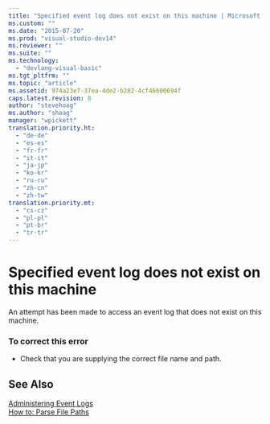 ```yaml
---
title: "Specified event log does not exist on this machine | Microsoft Docs"
ms.custom: ""
ms.date: "2015-07-20"
ms.prod: "visual-studio-dev14"
ms.reviewer: ""
ms.suite: ""
ms.technology: 
  - "devlang-visual-basic"
ms.tgt_pltfrm: ""
ms.topic: "article"
ms.assetid: 974a23e7-37ea-4de2-b282-4cf46600694f
caps.latest.revision: 8
author: "stevehoag"
ms.author: "shoag"
manager: "wpickett"
translation.priority.ht: 
  - "de-de"
  - "es-es"
  - "fr-fr"
  - "it-it"
  - "ja-jp"
  - "ko-kr"
  - "ru-ru"
  - "zh-cn"
  - "zh-tw"
translation.priority.mt: 
  - "cs-cz"
  - "pl-pl"
  - "pt-br"
  - "tr-tr"
---
```

# Specified event log does not exist on this machine
An attempt has been made to access an event log that does not exist on this machine.  
  
### To correct this error  
  
-   Check that you are supplying the correct file name and path.  
  
## See Also  
 [Administering Event Logs](http://msdn.microsoft.com/en-us/35f53238-bdd2-417b-acd8-2fd9f7397f18)   
 [How to: Parse File Paths](../../visual-basic/developing-apps/programming/drives-directories-files/how-to-parse-file-paths.md)